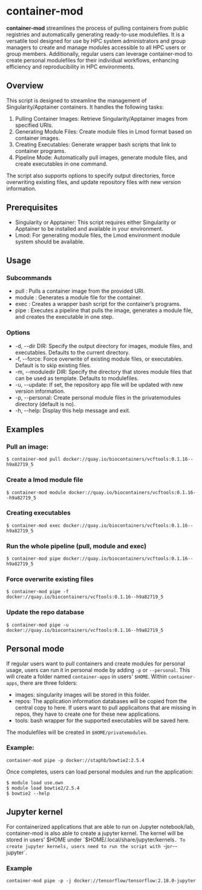 # container-mod

**container-mod** streamlines the process of pulling containers from public registries and automatically generating ready-to-use modulefiles. It is a versatile tool designed for use by HPC system administrators and group managers to create and manage modules accessible to all HPC users or group members. Additionally, regular users can leverage container-mod to create personal modulefiles for their individual workflows, enhancing efficiency and reproducibility in HPC environments.

## Overview

This script is designed to streamline the management of Singularity/Apptainer containers. It handles the following tasks:

1. Pulling Container Images: Retrieve Singularity/Apptainer images from specified URIs.
2. Generating Module Files: Create module files in Lmod format based on container images.
3. Creating Executables: Generate wrapper bash scripts that link to container programs.
4. Pipeline Mode: Automatically pull images, generate module files, and create executables in one command.

The script also supports options to specify output directories, force overwriting existing files, and update repository files with new version information.

## Prerequisites

- Singularity or Apptainer: This script requires either Singularity or Apptainer to be installed and available in your environment.
- Lmod: For generating module files, the Lmod environment module system should be available.

## Usage

### Subcommands

- pull <URI>: Pulls a container image from the provided URI.
- module <URI>: Generates a module file for the container.
- exec <URI>: Creates a wrapper bash script for the container’s programs.
- pipe <URI>: Executes a pipeline that pulls the image, generates a module file, and creates the executable in one step.

### Options

 - -d, --dir DIR: Specify the output directory for images, module files, and executables. Defaults to the current directory.
- -f, --force: Force overwrite of existing module files, or executables. Default is to skip existing files.
- -m, --moduledir DIR: Specify the directory that stores module files that can be used as template. Defaults to modulefiles.
- -u, --update: If set, the repository app file will be updated with new version information.
- -p, --personal: Create personal module files in the privatemodules directory (default is no).
- -h, --help: Display this help message and exit.

## Examples

### Pull an image:

```
$ container-mod pull docker://quay.io/biocontainers/vcftools:0.1.16--h9a82719_5
```

### Create a lmod module file

```
$ container-mod module docker://quay.io/biocontainers/vcftools:0.1.16--h9a82719_5
```

### Creating executables

```
$ container-mod exec docker://quay.io/biocontainers/vcftools:0.1.16--h9a82719_5
```

### Run the whole pipeline (pull, module and exec)

```
$ container-mod pipe docker://quay.io/biocontainers/vcftools:0.1.16--h9a82719_5
```

### Force overwrite existing files

```
$ container-mod pipe -f docker://quay.io/biocontainers/vcftools:0.1.16--h9a82719_5
```

### Update the repo database

```
$ container-mod pipe -u docker://quay.io/biocontainers/vcftools:0.1.16--h9a82719_5
```

## Personal mode

If regular users want to pull containers and create modules for personal usage, users can run it in personal mode by adding `-p` or `--personal`.
This will create a folder named `container-apps` in users' `$HOME`. Within `container-apps`, there are three folders:

- images: singularity images will be stored in this folder.
- repos: The application information databases will be copied from the central copy to here. If users want to pull applicaitons that are missing in repos, they have to create one for these new applications.
- tools: bash wrapper for the supported executables will be saved here.

The modulefiles will be created in `$HOME/privatemodules`.

### Example:

```
container-mod pipe -p docker://staphb/bowtie2:2.5.4
```

Once completes, users can load personal modules and run the application:

```
$ module load use.own
$ module load bowtie2/2.5.4
$ bowtie2 --help
```


## Jupyter kernel

For containerized applications that are able to run on Jupyter notebook/lab, container-mod is also able to create a jupyter kernel. The kernel will be stored in users' $HOME under `$HOME/.local/share/jupyter/kernels`. To create jupyter kernels, users need to run the script with `-j` or `--jupyter`.
### Example
```
container-mod pipe -p -j docker://tensorflow/tensorflow:2.18.0-jupyter
```
